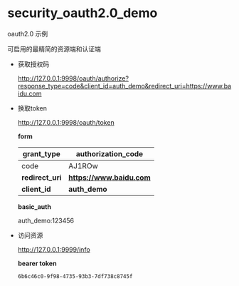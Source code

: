 # security_oauth2.0_demo
oauth2.0 示例 

可启用的最精简的资源端和认证端

* 获取授权码

  http://127.0.0.1:9998/oauth/authorize?response_type=code&client_id=auth_demo&redirect_uri=https://www.baidu.com

* 换取token

  http://127.0.0.1:9998/oauth/token

  **form**

  | grant_type       | authorization_code               |
  | ---------------- | -------------------------------- |
  | code             | AJ1ROw                           |
  | **redirect_uri** | **https://www.baidu.com** |
  | **client_id**    | **auth_demo**                    |

  **basic_auth**

  auth_demo:123456

* 访问资源

  http://127.0.0.1:9999/info

  **bearer token**

  `6b6c46c0-9f98-4735-93b3-7df738c8745f`

​		
